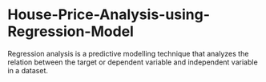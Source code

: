 # House-Price-Analysis-using-Regression-Model
Regression analysis is a predictive modelling technique that analyzes the relation between the target or dependent variable and independent variable in a dataset.
